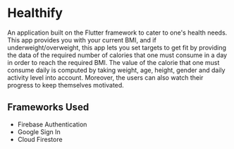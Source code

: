 # Healthify

An application built on the Flutter framework to cater to one's health needs. This app provides you with your current BMI, and if underweight/overweight, this app lets you set targets to get fit by providing the data of the required number of calories that one must consume in a day in order to reach the required BMI. The value of the calorie that one must consume daily is computed by taking weight, age, height, gender and daily activity level into account. Moreover, the users can also watch their progress to keep themselves motivated. 

## Frameworks Used
 - Firebase Authentication
 - Google Sign In
 - Cloud Firestore
